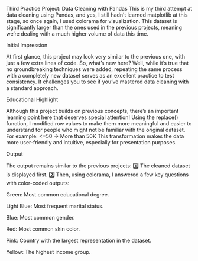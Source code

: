 Third Practice Project: Data Cleaning with Pandas
This is my third attempt at data cleaning using Pandas, and yes, I still hadn’t learned matplotlib at this stage, so once again, I used colorama for visualization. 
This dataset is significantly larger than the ones used in the previous projects, meaning we’re dealing with a much higher volume of data this time.

Initial Impression

At first glance, this project may look very similar to the previous one, with just a few extra lines of code. So, what’s new here? 
Well, while it’s true that no groundbreaking techniques were added, repeating the same process with a completely new dataset serves as an excellent practice to test consistency.
It challenges you to see if you’ve mastered data cleaning with a standard approach.

Educational Highlight

Although this project builds on previous concepts, there’s an important learning point here that deserves special attention!
Using the replace() function, I modified row values to make them more meaningful and easier to understand for people who might not be familiar with the original dataset.
For example:
<=50 → More than 50K
This transformation makes the data more user-friendly and intuitive, especially for presentation purposes.

Output

The output remains similar to the previous projects:
1️⃣ The cleaned dataset is displayed first.
2️⃣ Then, using colorama, I answered a few key questions with color-coded outputs:

Green: Most common educational degree.

Light Blue: Most frequent marital status.

Blue: Most common gender.

Red: Most common skin color.

Pink: Country with the largest representation in the dataset.

Yellow: The highest income group.
